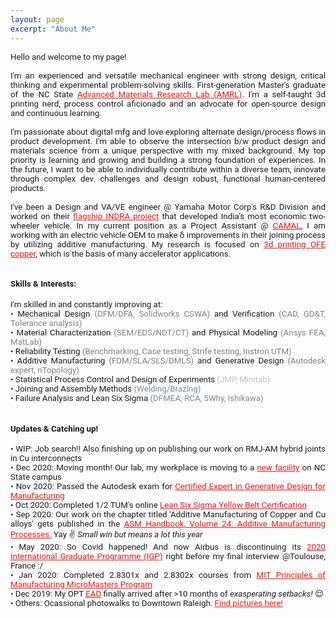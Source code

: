 ```yaml
---
layout: page
excerpt: "About Me"
---
```

<!---(font-family: "San Francisco", "Roboto", "Segoe UI";)--> 

<div style="text-align: justify"> 
<span style="font-family:San Francisco, Roboto, Segoe UI; font-size:10pt;">
Hello and welcome to my page! 
<br />  <br />
I'm an experienced and versatile mechanical engineer with strong design, critical thinking and experimental problem-solving skills. First-generation Master's graduate of the NC State <a href="https://people.engr.ncsu.edu/arabiei/" style="color:#ef1414;" target="_blank">Advanced Materials Research Lab (AMRL)</a>. I'm a self-taught 3d printing nerd, process control aficionado and an advocate for open-source design and continuous learning.
<br /> <br />  
I'm passionate about digital mfg and love exploring alternate design/process flows in product development. I'm able to observe the intersection b/w product design and materials science from a unique perspective with my mixed background. My top priority is learning and growing and building a strong foundation of experiences. In the future, I want to be able to individually contribute within a diverse team, innovate through complex dev. challenges and design robust, functional human-centered products.
<br /> <br />  
I've been a Design and VA/VE engineer @ Yamaha Motor Corp's R&D Division and worked on their <a href="https://www.autocarpro.in/feature/saluto-rx-model-india-yamaha-project-indra-17176" style="color:#ef1414;" target="_blank">flagship INDRA project</a> that developed India’s most economic two-wheeler vehicle. In my current position as a Project Assistant @ <a href="https://www.camal.ncsu.edu/" style="color:#ef1414;" target="_blank">CAMAL</a>, I am working with an electric vehicle OEM to make δ improvements in their joining process by utilizing additive manufacturing. My research is focused on  <a href="https://www.mae.ncsu.edu/cpac/about/" style="color:#ef1414;" target="_blank">3d printing OFE copper</a>, which is the basis of many accelerator applications. 
<br /> <br />

<h4>Skills & Interests:</h4> 
I'm skilled in and constantly improving at: <br/>
• Mechanical Design <span style="color:Grey">(DFM/DFA, Solidworks CSWA)</span> and Verification <span style="color:Grey">(CAD, GD&T, Tolerance analysis) </span> <br />
• Material Characterization <span style="color:Grey">(SEM/EDS/NDT/CT)</span> and Physical Modeling <span style="color:Grey">(Ansys FEA, MatLab) </span> <br />
• Reliability Testing <span style="color:Grey">(Benchmarking, Case testing, Strife testing, Instron UTM) </span> <br />
• Additive Manufacturing <span style="color:Grey">(FDM/SLA/SLS/DMLS)</span> and Generative Design <span style="color:Grey">(Autodesk expert, nTopology) </span> <br/>
• Statistical Process Control and Design of Experiments <span style="color:Silver">(JMP, Minitab) </span> <br/>
• Joining and Assembly Methods <span style="color:LightSlateGrey">(Welding/Brazing) </span> <br/>
• Failure Analysis and Lean Six Sigma <span style="color:LightSlateGray">(DFMEA, RCA, 5Why, Ishikawa)</span>
<br/><br />

<h4>Updates & Catching up! </h4>
• WIP: Job search!! Also finishing up on publishing our work on RMJ-AM hybrid joints in Cu interconnects<br/>
• Dec 2020: Moving month! Our lab, my workplace is moving to a <a href="https://campaign.ncsu.edu/about-the-campaign/extraordinary-places/fitts-woolard-hall/" style="color:#ef1414;" target="_blank">new facility</a> on NC State campus<br/>
• Nov 2020: Passed the Autodesk exam for <a href="https://www.linkedin.com/feed/update/urn:li:activity:6734540660394799104/" style="color:#ef1414;" target="_blank">Certified Expert in Generative Design for Manufacturing</a><br/>
• Oct 2020: Completed 1/2 TUM's online <a href="https://www.lll.tum.de/certificate/lean-six-sigma-yellow-belt-certification/" style="color:#ef1414;" target="blank">Lean Six Sigma Yellow Belt Certification</a><br/>
• Sep 2020: Our work on the chapter titled 'Additive Manufacturing of Copper and Cu alloys' gets published in the <a href="https://www.asminternational.org/materials-resources/results/-/journal_content/56/10192/39892774/PUBLICATION" style="color:#ef1414;" target="blank">ASM Handbook, Volume 24: Additive Manufacturing Processes.</a> Yay &#9996; <i>Small win but means a lot this year</i><br/>
• May 2020: So Covid happened! And now Airbus is discontinuing its <a href="https://www.airbus.com/careers/students-graduates/international-graduate-programme.html" style="color:#ef1414;" target="blank">2020 International Graduate Programme (IGP)</a> right before my final interview @Toulouse, France :/ <br/>
• Jan 2020: Completed 2.8301x and 2.8302x courses from <a href="https://micromasters.mit.edu/pom/" style="color:#ef1414;" target="_blank">MIT Principles of Manufacturing MicroMasters Program</a><br/>
• Dec 2019: My OPT <a href="https://www.uscis.gov/greencard/employment-authorization-document" style="color:#ef1414;" target="_blank">EAD</a> finally arrived after >10 months of <i>exasperating setbacks!</i> &#128524;<br/>
• Others: Ocassional photowalks to Downtown Raleigh. <a href="https://www.instagram.com/in_n_arnd_state/" style="color:#ef1414;" target="_blank">Find pictures here!</a> <br />


















<!---Comment (Archive)

Emoji list: https://www.w3schools.com/charsets/ref_emoji.asp

Welcome to my page! I'm a mechanical engineering graduate (MSME) who loves building transferable, adaptable skills. Strong academic/research background with 4+ years of hands-on experience executing projects & solving complex, multidisciplinary research challenges with diverse teams. Overseas projects experience (ASEAN countries) and demonstrated success with manufacturing design, quality control & product development as part of Yamaha’s flagship INDRA project. 

I'm currently a postgraduate research scholar at The Center for Additive Manufacturing and Logistics (CAMAL) at NC State and my current research meets at the interface of materials engineering and additive manufacturing. My work involves process and material development for powder-bed fusion processes in additive manufacturing. 

Current Interests and Projects:</h4> 
- Mechanical behaviour of materials <br />
- Additive manufacturing: Process development, DfAM, Generative design <br />
- Design for manufacturing <br />
- Manufacturing process control

<h4>What am I doing these days?  </h4>
- <s>Waiting on my <a href="https://www.uscis.gov/greencard/employment-authorization-document">EAD</a></s><i> (Update: Received in Dec after over 9 months of exasperating setbacks!)</i><br/>
- <s>Taking online courses on Statistical Process Conrol via <a href="https://micromasters.mit.edu/pom/"> MIT's Principles of Manufacturing MicroMasters program</a></s><i> (Update: Done and dusted with 2.8301x  and 2.8302x!)</i><br />
- Major find! Watching 2.75 Precison Machine Design lectures taught by Alex Slocum- wonderful playlist wherein he shares key lessons in design approach via anecdotes from his hardware hacking experience <br />
- Learning/Getting better at Python, <a href="https://public.tableau.com/profile/ayush7404#!/">Tableau</a>, Labview <br />
- Working on creating a projects portfolio <br />
- Preparing for Solidworks <a href="https://www.solidworks.com/sw/support/797_ENU_HTML.htm">CSWP</a> exam (CSWA cleared!)<br />
- Ocassional <a href="https://www.instagram.com/in_n_arnd_state/">photo</a> walks to Downtown Raleigh<br />


-->
